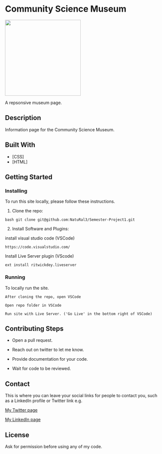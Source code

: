 # Community Science Museum

<img src="https://github.com/NatuRal3/Semester-Project1/blob/main/images/main_logo200.png" width="250" height="250">

A repsonsive museum page.

## Description

Information page for the Community Science Museum.


## Built With
- [CSS]
- [HTML]

## Getting Started

### Installing
To run this site locally, please follow these instructions.

1. Clone the repo:
```
bash git clone git@github.com:NatuRal3/Semester-Project1.git
```

2. Install Software and Plugins:

install visual studio code (VSCode)
```
https://code.visualstudio.com/
```
Install Live Server plugin (VScode)
```
ext install ritwickdey.liveserver
```


### Running

To locally run the site.

```
After cloning the repo, open VSCode 
```
```
Open repo folder in VSCode
```
```
Run site with Live Server. ('Go Live' in the bottom right of VSCode)
```

## Contributing Steps

- Open a pull request.

- Reach out on twitter to let me know.

- Provide documentation for your code.

- Wait for code to be reviewed.


## Contact

This is where you can leave your social links for people to contact you, such as a LinkedIn profile or Twitter link e.g.

[My Twitter page](https://twitter.com/PubliusRR)

[My LinkedIn page](https://www.linkedin.com/in/mariusschei/)

## License

Ask for permission before using any of my code.
